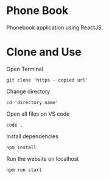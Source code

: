 # Phone Book

Phonebook application using ReactJS.

# Clone and Use

Open Terminal

    git clone 'https - copied url'

Change directory

    cd 'directory name'

Open all files on VS code

    code .

Install dependencies

    npm install

Run the website on localhost

    npm run start
